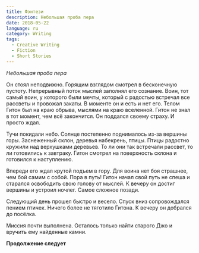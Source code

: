 ```yaml
---
title: Фэнтези
description: Небольшая проба пера
date: 2018-05-22
language: ru
category: Writing
tags:
  - Creative Writing
  - Fiction
  - Short Stories
---
```


_Небольшая проба пера_

Он стоял неподвижно. Горящим взглядом смотрел в бесконечную пустоту. Непрерывный поток мыслей заполнял его сознание. Воин, тот самый воин, у которого были мечты, который с радостью встречал все рассветы и провожал закаты. В моменте он и есть и нет его. Телом Гитон был на краю обрыва, мыслями на краю вселенной. Гитон не знал в тот момент, чем всё закончится. Он поддался своему страху. И просто ждал.

Тучи покидали небо. Солнце постепенно поднималось из-за вершины горы. Заснеженный склон, деревья набекрень, птицы. Птицы радостно кружили над верхушками деревьев. То ли они так встречали рассвет, то ли готовились к завтраку. Гитон смотрел на поверхность склона и готовился к наступлению.

Впереди его ждал крутой подъем в гору. Для воина нет боя страшнее, чем бой самим с собой. Пора в путь! Гитон начал свой путь не спеша и старался освободить свою голову от мыслей. К вечеру он достиг вершины и устроил ночлег. Самое сложное позади.

Следующий день прошел быстро и весело. Спуск вниз сопровождался пением птичек. Ничего более не тяготило Гитона. К вечеру он добрался до посёлка.

Миссия почти выполнена. Осталось только найти старого Джо и вручить ему найденные камни.

**Продолжение следует**

